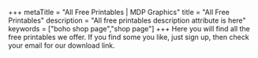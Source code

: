 +++
metaTitle = "All Free Printables | MDP Graphics"
title = "All Free Printables"
description = "All free printables description attribute is here"
keywords = ["boho shop page","shop page"]
+++
Here you will find all the free printables we offer. If you find some you like, just sign up, then check your email for our download link.